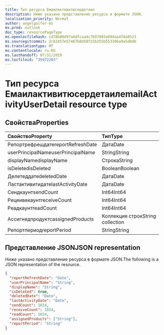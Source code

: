 ```yaml
---
title: Тип ресурса Емаилактивитюсердетаил
description: Ниже указано представление ресурса в формате JSON.
localization_priority: Normal
author: angelgolfer-ms
ms.prod: outlook
doc_type: resourcePageType
ms.openlocfilehash: cd78b80d97a6dfcaa4c7b97085e89daa4f8a8523
ms.sourcegitcommit: 2c62457e57467b8d50f21b255b553106a9a5d8d6
ms.translationtype: MT
ms.contentlocale: ru-RU
ms.lasthandoff: 07/31/2019
ms.locfileid: "35972203"
---
```

# <a name="emailactivityuserdetail-resource-type"></a><span data-ttu-id="a217f-103">Тип ресурса Емаилактивитюсердетаил</span><span class="sxs-lookup"><span data-stu-id="a217f-103">emailActivityUserDetail resource type</span></span>

## <a name="properties"></a><span data-ttu-id="a217f-104">Свойства</span><span class="sxs-lookup"><span data-stu-id="a217f-104">Properties</span></span>

| <span data-ttu-id="a217f-105">Свойство</span><span class="sxs-lookup"><span data-stu-id="a217f-105">Property</span></span>          | <span data-ttu-id="a217f-106">Тип</span><span class="sxs-lookup"><span data-stu-id="a217f-106">Type</span></span>              |
| :---------------- | :---------------- |
| <span data-ttu-id="a217f-107">Репортрефрешдате</span><span class="sxs-lookup"><span data-stu-id="a217f-107">reportRefreshDate</span></span> | <span data-ttu-id="a217f-108">Дата</span><span class="sxs-lookup"><span data-stu-id="a217f-108">Date</span></span>              |
| <span data-ttu-id="a217f-109">userPrincipalName</span><span class="sxs-lookup"><span data-stu-id="a217f-109">userPrincipalName</span></span> | <span data-ttu-id="a217f-110">String</span><span class="sxs-lookup"><span data-stu-id="a217f-110">String</span></span>            |
| <span data-ttu-id="a217f-111">displayName</span><span class="sxs-lookup"><span data-stu-id="a217f-111">displayName</span></span>       | <span data-ttu-id="a217f-112">Строка</span><span class="sxs-lookup"><span data-stu-id="a217f-112">String</span></span>            |
| <span data-ttu-id="a217f-113">isDeleted</span><span class="sxs-lookup"><span data-stu-id="a217f-113">isDeleted</span></span>         | <span data-ttu-id="a217f-114">Boolean</span><span class="sxs-lookup"><span data-stu-id="a217f-114">Boolean</span></span>           |
| <span data-ttu-id="a217f-115">Делетеддате</span><span class="sxs-lookup"><span data-stu-id="a217f-115">deletedDate</span></span>       | <span data-ttu-id="a217f-116">Дата</span><span class="sxs-lookup"><span data-stu-id="a217f-116">Date</span></span>              |
| <span data-ttu-id="a217f-117">Ластактивитидате</span><span class="sxs-lookup"><span data-stu-id="a217f-117">lastActivityDate</span></span>  | <span data-ttu-id="a217f-118">Дата</span><span class="sxs-lookup"><span data-stu-id="a217f-118">Date</span></span>              |
| <span data-ttu-id="a217f-119">Сендкаунт</span><span class="sxs-lookup"><span data-stu-id="a217f-119">sendCount</span></span>         | <span data-ttu-id="a217f-120">Int64</span><span class="sxs-lookup"><span data-stu-id="a217f-120">Int64</span></span>             |
| <span data-ttu-id="a217f-121">Рецеивекаунт</span><span class="sxs-lookup"><span data-stu-id="a217f-121">receiveCount</span></span>      | <span data-ttu-id="a217f-122">Int64</span><span class="sxs-lookup"><span data-stu-id="a217f-122">Int64</span></span>             |
| <span data-ttu-id="a217f-123">Реадкаунт</span><span class="sxs-lookup"><span data-stu-id="a217f-123">readCount</span></span>         | <span data-ttu-id="a217f-124">Int64</span><span class="sxs-lookup"><span data-stu-id="a217f-124">Int64</span></span>             |
| <span data-ttu-id="a217f-125">Ассигнедпродуктс</span><span class="sxs-lookup"><span data-stu-id="a217f-125">assignedProducts</span></span>  | <span data-ttu-id="a217f-126">Коллекция строк</span><span class="sxs-lookup"><span data-stu-id="a217f-126">String collection</span></span> |
| <span data-ttu-id="a217f-127">Репортпериод</span><span class="sxs-lookup"><span data-stu-id="a217f-127">reportPeriod</span></span>      | <span data-ttu-id="a217f-128">String</span><span class="sxs-lookup"><span data-stu-id="a217f-128">String</span></span>            |

## <a name="json-representation"></a><span data-ttu-id="a217f-129">Представление JSON</span><span class="sxs-lookup"><span data-stu-id="a217f-129">JSON representation</span></span>

<span data-ttu-id="a217f-130">Ниже указано представление ресурса в формате JSON.</span><span class="sxs-lookup"><span data-stu-id="a217f-130">The following is a JSON representation of the resource.</span></span>

<!-- {
  "blockType": "resource",
  "@odata.type": "microsoft.graph.emailActivityUserDetail"
} -->

```json
{
  "reportRefreshDate": "Date", 
  "userPrincipalName": "String", 
  "displayName": "String", 
  "isDeleted": true, 
  "deletedDate": "Date", 
  "lastActivityDate": "Date", 
  "sendCount": 1024, 
  "receiveCount": 1024, 
  "readCount": 1024, 
  "assignedProducts": ["String"], 
  "reportPeriod": "String"
}
```
